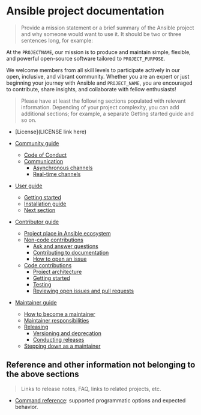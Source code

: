 # Ansible project documentation

> Provide a mission statement or a brief summary of the Ansible project and why someone would want to use it. It should be two or three sentences long, for example:

At the `PROJECTNAME`, our mission is to produce and maintain simple, flexible,
and powerful open-source software tailored to `PROJECT_PURPOSE`.

We welcome members from all skill levels to participate actively in our open, inclusive, and vibrant community.
Whether you are an expert or just beginning your journey with Ansible and `PROJECT_NAME`,
you are encouraged to contribute, share insights, and collaborate with fellow enthusiasts!

> Please have at least the following sections populated with relevant information. Depending of your project complexity, you can add additional sections; for example, a separate Getting started guide and so on.

- [License](LICENSE link here)
- [Community guide](community_guide.md)
  - [Code of Conduct](community_guide.md#code-of-conduct)
  - [Communication](community_guide.md#communication)
    - [Asynchronous channels](community_guide.md#asynchronous-channels)
    - [Real-time channels](community_guide.md#real-time-channels)

- [User guide](user_guide.md)
  - [Getting started](user_guide.md#getting-started)
  - [Installation guide](user_guide.md#installation)
  - [Next section](user_guide.md#next-section)

- [Contributor guide](contributor_guide.md)
  - [Project place in Ansible ecosystem](contributor_guide.md#project-place-in-ansible-ecosystem)
  - [Non-code contributions](contributor_guide.md#non-code-contributions)
    - [Ask and answer questions](contributor_guide.md#ask-and-answer-questions)
    - [Contributing to documentation](contributor_guide.md#contributing-to-documentation)
    - [How to open an issue](contributor_guide.md#how-to-open-an-issue)
  - [Code contributions](contributor_guide.md#code-contributions)
    - [Project architecture](contributor_guide.md#project-architecture)
    - [Getting started](contributor_guide.md#getting-started)
    - [Testing](contributor_guide.md#testing)
    - [Reviewing open issues and pull requests](contributor_guide.md#reviewing-open-issues-and-pull-requests)

- [Maintainer guide](maintainer_guide.md)
  - [How to become a maintainer](maintainer_guide.md#how-to-become-a-maintainer)
  - [Maintainer responsibilities](maintainer_guide.md#maintainer-responsibilities)
  - [Releasing](maintainer_guide.md#releasing)
    - [Versioning and deprecation](maintainer_guide.md#versioning-and-deprecation)
    - [Conducting releases](maintainer_guide.md#conducting-releases)
  - [Stepping down as a maintainer](maintainer_guide.md#stepping-down-as-a-maintainer)

## Reference and other information not belonging to the above sections

> Links to release notes, FAQ, links to related projects, etc.

- [Command reference](references/cli.md): supported programmatic options and expected behavior.
